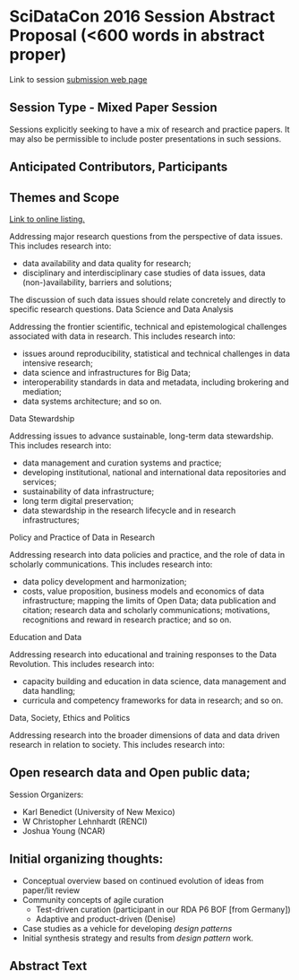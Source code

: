 # SciDataCon 2016 Session Abstract Proposal (<600 words in abstract proper)

Link to session [submission web page](http://www.scidatacon.org/2016/submit/)

## Session Type - Mixed Paper Session

Sessions explicitly seeking to have a mix of research and practice papers.  It may also be permissible to include poster presentations in such sessions.

## Anticipated Contributors, Participants



## Themes and Scope

[Link to online listing.](http://www.scidatacon.org/site/themes-scope/)

Addressing major research questions from the perspective of data issues.  This includes research into:

* data availability and data quality for research;
* disciplinary and interdisciplinary case studies of data issues, data (non-)availability, barriers and solutions; 

The discussion of such data issues should relate concretely and directly to specific research questions.
Data Science and Data Analysis

Addressing the frontier scientific, technical and epistemological challenges associated with data in research.  This includes research into:

* issues around reproducibility, statistical and technical challenges in data intensive research;
* data science and infrastructures for Big Data;
* interoperability standards in data and metadata, including brokering and mediation;
* data systems architecture; and so on.

Data Stewardship

Addressing issues to advance sustainable, long-term data stewardship.  This includes research into:

* data management and curation systems and practice;
* developing institutional, national and international data repositories and services;
* sustainability of data infrastructure;
* long term digital preservation;
* data stewardship in the research lifecycle and in research infrastructures;

Policy and Practice of Data in Research

Addressing research into data policies and practice, and the role of data in scholarly communications.  This includes research into:

* data policy development and harmonization;
* costs, value proposition, business models and economics of data infrastructure;
    mapping the limits of Open Data;
    data publication and citation;
    research data and scholarly communications;
    motivations, recognitions and reward in research practice; and so on.

Education and Data

Addressing research into educational and training responses to the Data Revolution.  This includes research into:

* capacity building and education in data science, data management and data handling;
* curricula and competency frameworks for data in research; and so on.

Data, Society, Ethics and Politics

Addressing research into the broader dimensions of data and data driven research in relation to society.  This includes research into:

## Open research data and Open public data;

Session Organizers:

* Karl Benedict (University of New Mexico)
* W Christopher Lehnhardt (RENCI)
* Joshua Young (NCAR)

## Initial organizing thoughts:

* Conceptual overview based on continued evolution of ideas from paper/lit review
* Community concepts of agile curation
  * Test-driven curation (participant in our RDA P6 BOF [from Germany])
  * Adaptive and product-driven (Denise)
* Case studies as a vehicle for developing *design patterns*
* Initial synthesis strategy and results from *design pattern* work. 

## Abstract Text

